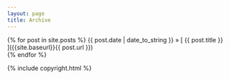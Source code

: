 ```yaml
---
layout: page
title: Archive
---
```


{% for post in site.posts %} 
{{ post.date | date_to_string }}   »   [ {{ post.title }} ]({{site.baseurl}}{{ post.url }})  
{% endfor %}

{% include copyright.html %}
